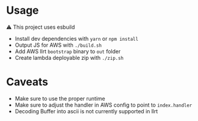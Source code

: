 # Usage

⚠️ This project uses esbuild

* Install dev dependencies with `yarn` or `npm install`
* Output JS for AWS with `./build.sh`
* Add AWS llrt `bootstrap` binary to `out` folder
* Create lambda deployable zip with `./zip.sh`

# Caveats

* Make sure to use the proper runtime
* Make sure to adjust the handler in AWS config to point to `index.handler`
* Decoding Buffer into ascii is not currently supported in llrt
